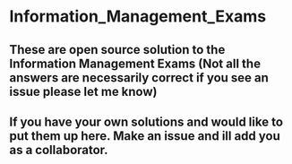 # Information_Management_Exams
## These are open source solution to the Information Management Exams (Not all the answers are necessarily correct if you see an issue please let me know)

## If you have your own solutions and would like to put them up here. Make an issue and ill add you as a collaborator. 


